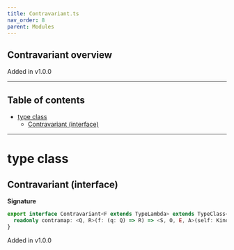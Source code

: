 ```yaml
---
title: Contravariant.ts
nav_order: 8
parent: Modules
---
```


## Contravariant overview

Added in v1.0.0

---

<h2 class="text-delta">Table of contents</h2>

- [type class](#type-class)
  - [Contravariant (interface)](#contravariant-interface)

---

# type class

## Contravariant (interface)

**Signature**

```ts
export interface Contravariant<F extends TypeLambda> extends TypeClass<F> {
  readonly contramap: <Q, R>(f: (q: Q) => R) => <S, O, E, A>(self: Kind<F, S, R, O, E, A>) => Kind<F, S, Q, O, E, A>
}
```

Added in v1.0.0
